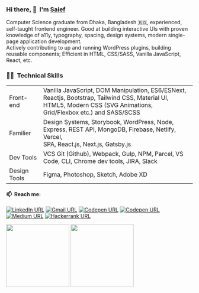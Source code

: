 <!-- ![visitors](https://visitor-badge.glitch.me/badge?page_id=iamsief.iamsaief) -->

### Hi there, 👋&nbsp; I'm [Saief](https://github.com/iamsaief/) <br>

Computer Science graduate from Dhaka, Bangladesh 🇧🇩, experienced, self-taught frontend engineer. Good at building interactive UIs with proven knowledge of a11y, typography, spacing, design systems, modern single-page application development. <br>
Actively contributing to up and running WordPress plugins, building reusable components; Efficient in HTML, CSS/SASS, Vanilla JavaScript, React, etc.


<!-- ### Work Experience

**JoomShaper, Dhaka, Bangladesh** - Frontend Developer <br>
`JUN 2019 - Present`
<br>

**Frelance** - Frontend Developer <br>
`FEB 2018 - MAY 2019`
<br>

**Hello Academy, Dhaka, Bangladesh** - Frontend Developer <br>
`FEB 2017 - DEC 2018`
<br>

### Certifications

**JavaScript Algorithms and Data Structures**<br>
By `FreeCodeCamp` - 
[See credential](https://www.freecodecamp.org/certification/saiefalemon/javascript-algorithms-and-data-structures)
<br> -->


### 🧑‍💻&nbsp; Technical Skills
<table>
    <tr>
        <td>Front-end</td>
        <td>Vanilla JavaScript, DOM Manipulation, ES6/ESNext, Reactjs, Bootstrap, Tailwind CSS, Material UI, <br> HTML5, Modern CSS (SVG Animations, Grid/Flexbox etc.) and SASS/SCSS</td>
    </tr>
    <tr>
        <td>Familier</td>
        <td>Design Systems, Storybook, WordPress, Node, Express, REST API, MongoDB, Firebase, Netlify, Vercel, <br> SPA, React.js, Next.js, Gatsby.js</td>
    </tr>
    <tr>
        <td>Dev Tools</td>
        <td>VCS Git (Github), Webpack, Gulp, NPM, Parcel, VS Code, CLI, Chrome dev tools, JIRA, Slack</td>
    </tr>
    <tr>
        <td>Design Tools</td>
        <td>Figma, Photoshop, Sketch, Adobe XD</td>
    </tr>
</table>

#### 📫&nbsp; Reach me:

[![LinkedIn URL](https://img.shields.io/badge/social--badge?style=social&label=LinkedIn&logo=linkedin)](https://www.linkedin.com/in/saiefalemon)
[![Gmail URL](https://img.shields.io/badge/social--badge?style=social&label=email&logo=gmail)](mailto:saiefalemon@gmail.com)
[![Codepen URL](https://img.shields.io/badge/social--badge?style=social&label=Codesandbox&logo=codesandbox)](https://codesandbox.io/u/iamsaief) 
[![Codepen URL](https://img.shields.io/badge/social--badge?style=social&label=Codepen&logo=codepen)](https://www.codepen.io/iamsaief)
[![Medium URL](https://img.shields.io/badge/social--badge?style=social&label=medium&logo=medium)](https://medium.com/@saiefalemon)
[![Hackerrank URL](https://img.shields.io/badge/social--badge?style=social&label=HackerRank&logo=hackerrank)](https://www.hackerrank.com/saiefalemon)

<div>
<img height="170em" src="https://github-readme-stats.vercel.app/api/top-langs/?username=iamsaief&exclude_repo=KNN-Image-Classification&show_icons=true&hide_border=true&layout=compact&langs_count=8&theme=tokyonight"/>
<img height="170em" src="https://github-readme-stats.vercel.app/api?username=iamsaief&show_icons=true&hide_border=true&&count_private=true&include_all_commits=true&theme=tokyonight" />
</div>

<!--
**iamsaief/iamsaief** is a ✨ _special_ ✨ repository because its `README.md` (this file) appears on your GitHub profile.

Here are some ideas to get you started:

- 🔭 I’m currently working on ...
- 🌱 I’m currently learning ...
- 👯 I’m looking to collaborate on ...
- 🤔 I’m looking for help with ...
- 💬 Ask me about ...
- 📫 How to reach me: ...
- 😄 Pronouns: ...
- ⚡ Fun fact: ...
-->
